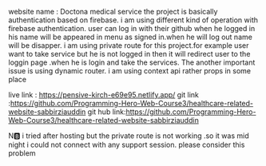 website name : Doctona medical service
the project is basically authentication based on firebase. i am using different kind of operation with firebase authentication.
user can log in with their github
when he logged in his name will be appeared in menu as signed in.when he will log out name will be disapper. 
i am using private route for this project.for example user want to take service but he is not logged in then it will redirect user to the loggin page .when he is login and take the services.
The another important issue is using dynamic router.
i am using context api rather props in some place

live link : https://pensive-kirch-e69e95.netlify.app/
git link :https://github.com/Programming-Hero-Web-Course3/healthcare-related-website-sabbirziauddin
git hub link:https://github.com/Programming-Hero-Web-Course3/healthcare-related-website-sabbirziauddin


N:b: i tried after hosting but the private route is not working .so it was mid night i could not connect with any support session. please consider this problem

